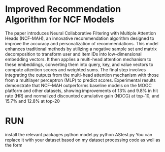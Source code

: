  Improved Recommendation Algorithm for NCF Models
 ===
 The paper introduces Neural Collaborative Filtering with Multiple Attention Heads (NCF-MAH), an innovative recommendation algorithm designed to improve the accuracy and personalization of recommendations. This model enhances traditional methods by utilizing a negative sample set and matrix decomposition to transform user and item IDs into low-dimensional embedding vectors. It then applies a multi-head attention mechanism to these embeddings, converting them into query, key, and value vectors to compute attention scores and weighted sums. The final step involves integrating the outputs from the multi-head attention mechanism with those from a multilayer perceptron (MLP) to predict scores. Experimental results demonstrate that NCF-MAH outperforms baseline models on the MOOC platform and other datasets, showing improvements of 13% and 9.8% in hit rate (HR) and normalized discounted cumulative gain (NDCG) at top-10, and 15.7% and 12.8% at top-20 

RUN
===
 install the relevant packages
 python model.py 
 python AStest.py 
 You can replace it with your dataset based on my dataset processing code as well as the form

